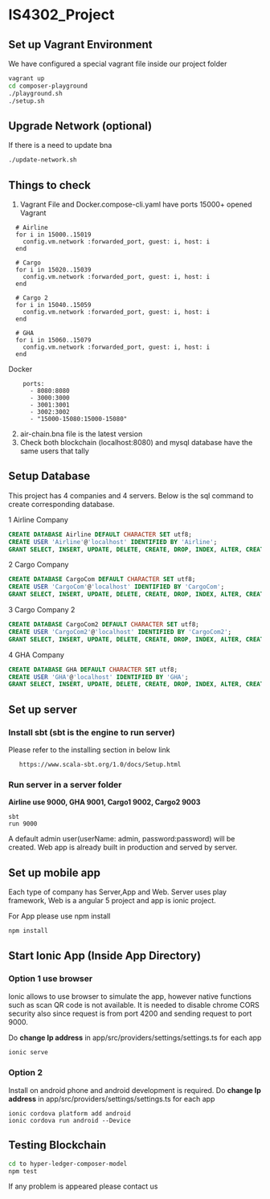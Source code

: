 # IS4302_Project


## Set up Vagrant Environment
We have configured a special vagrant file inside our project folder

```bash
vagrant up
cd composer-playground
./playground.sh
./setup.sh
```

## Upgrade Network (optional)
If there is a need to update bna

```bash
./update-network.sh
```

## Things to check
1. Vagrant File and Docker.compose-cli.yaml have ports 15000+ opened
Vagrant
```
  # Airline
  for i in 15000..15019
    config.vm.network :forwarded_port, guest: i, host: i
  end

  # Cargo
  for i in 15020..15039
    config.vm.network :forwarded_port, guest: i, host: i
  end

  # Cargo 2
  for i in 15040..15059
    config.vm.network :forwarded_port, guest: i, host: i
  end

  # GHA
  for i in 15060..15079
    config.vm.network :forwarded_port, guest: i, host: i
  end
```

Docker
```
    ports:
      - 8080:8080
      - 3000:3000
      - 3001:3001
      - 3002:3002
      - "15000-15080:15000-15080"
```
2. air-chain.bna file is the latest version
3. Check both blockchain (localhost:8080) and mysql database have the same users that tally



## Setup Database
This project has 4 companies and 4 servers. Below is the sql command to create corresponding database.

1 Airline Company
```sql
CREATE DATABASE Airline DEFAULT CHARACTER SET utf8;
CREATE USER 'Airline'@'localhost' IDENTIFIED BY 'Airline';
GRANT SELECT, INSERT, UPDATE, DELETE, CREATE, DROP, INDEX, ALTER, CREATE TEMPORARY TABLES, LOCK TABLES, REFERENCES ON Airline.* TO 'Airline'@'localhost';
```

2 Cargo Company
```sql
CREATE DATABASE CargoCom DEFAULT CHARACTER SET utf8;
CREATE USER 'CargoCom'@'localhost' IDENTIFIED BY 'CargoCom';
GRANT SELECT, INSERT, UPDATE, DELETE, CREATE, DROP, INDEX, ALTER, CREATE TEMPORARY TABLES, LOCK TABLES, REFERENCES ON CargoCom.* TO 'CargoCom'@'localhost';
```

3 Cargo Company 2
```sql
CREATE DATABASE CargoCom2 DEFAULT CHARACTER SET utf8;
CREATE USER 'CargoCom2'@'localhost' IDENTIFIED BY 'CargoCom2';
GRANT SELECT, INSERT, UPDATE, DELETE, CREATE, DROP, INDEX, ALTER, CREATE TEMPORARY TABLES, LOCK TABLES, REFERENCES ON CargoCom2.* TO 'CargoCom2'@'localhost';
```

4 GHA Company
```sql
CREATE DATABASE GHA DEFAULT CHARACTER SET utf8;
CREATE USER 'GHA'@'localhost' IDENTIFIED BY 'GHA';
GRANT SELECT, INSERT, UPDATE, DELETE, CREATE, DROP, INDEX, ALTER, CREATE TEMPORARY TABLES, LOCK TABLES, REFERENCES ON GHA.* TO 'GHA'@'localhost';
```
## Set up server

### Install sbt (sbt is the engine to run server)
Please refer to the installing section in below link
       
       https://www.scala-sbt.org/1.0/docs/Setup.html

### Run server in a server folder

**Airline use 9000, GHA 9001, Cargo1 9002, Cargo2 9003**
    
    sbt
    run 9000
    
A default admin user(userName: admin, password:password) will be created.
Web app is already built in production and served by server.

## Set up mobile app
Each type of company has Server,App and Web. Server uses play framework, Web is a angular 5 project and app is ionic project.

For App please use npm install

```bash
npm install
```

## Start Ionic App (Inside App Directory)

### Option 1 use browser
Ionic allows to use browser to simulate the app, however native functions such as scan QR code is not available.
It is needed to disable chrome CORS security also since request is from port 4200 and sending request to port 9000.

Do **change Ip address** in app/src/providers/settings/settings.ts for each app
```bash
ionic serve
```

### Option 2 
Install on android phone and android development is required.
Do **change Ip address** in app/src/providers/settings/settings.ts for each app

    
    ionic cordova platform add android
    ionic cordova run android --Device


## Testing Blockchain
```bash
cd to hyper-ledger-composer-model
npm test
```

If any problem is appeared please contact us 